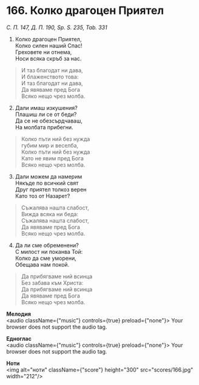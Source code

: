 # 166. Колко драгоцен Приятел  

*С. П. 147, Д. П. 190, Sp. S. 235, Tab. 331*  

1. Колко драгоцен Приятел,  
Колко силен наший Спас!  
Греховете ни отнема,  
Носи всяка скръб за нас.  

> И таз благодат ни дава,  
> И блаженството това:  
> И таз благодат ни дава,  
> Да явяваме пред Бога  
> Всяко нещо чрез молба.  

2. Дали имаш изкушения?  
Плашиш ли се от беди?  
Да се не обезсърдчаваш,  
На молбата прибегни.  

> Колко пъти ний без нужда  
> губим мир и веселба,  
> Колко пъти ний без нужда  
> Като не явим пред Бога  
> Всяко нещо чрез молба.  

3. Дали можем да намерим  
Някъде по всичкий свят  
Друг приятел толкоз верен  
Като тоз от Назарет?  

> Съжалява нашта слабост,  
> Вижда всяка ни беда:  
> Съжалява нашта слабост,  
> Да явяваме пред Бога  
> Всяко нещо чрез молба.  

4. Да ли сме обременени?  
С милост ни поканва Той:  
Колко да сме уморени,  
Обещава нам покой.  

> Да прибягваме ний всинца  
> Без забава към Христа:  
> Да прибягваме ний всинца  
> Да явяваме пред Бога  
> Всяко нещо чрез молба.  

__Мелодия__  
<audio className={"music"} controls={true} preload={"none"}><source src="mp3/166.mp3" type="audio/mpeg"/>
Your browser does not support the audio tag.
</audio>  

__Едноглас__  
<audio className={"music"} controls={true} preload={"none"}><source src="transp/166.mp3" type="audio/mpeg"/>
Your browser does not support the audio tag.
</audio>  

__Ноти__  
<img alt="ноти" className={"score"} height="300" src="scores/166.jpg" width="212"/>
